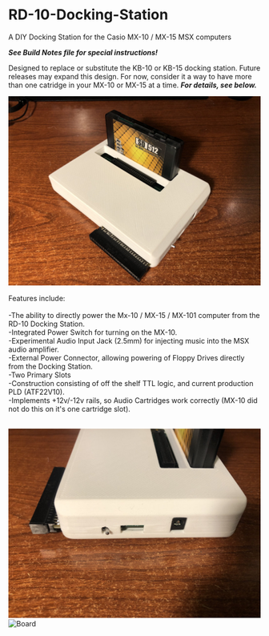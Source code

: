 # RD-10-Docking-Station
A DIY Docking Station for the Casio MX-10 / MX-15 MSX computers

***See Build Notes file for special instructions!***

Designed to replace or substitute the KB-10 or KB-15 docking station. Future releases may expand this design. For now, consider it a way to have more than one catridge in your MX-10 or MX-15 at a time.  ***For details, see below.***

![RD10](https://github.com/jdgabbard/RD-10-Docking-Station/blob/59d0eb6cd6155eeae0b91679d095db8af9a2d37a/Renders/RD10.jpg)

Features include:<br><br>
-The ability to directly power the Mx-10 / MX-15 / MX-101 computer from the RD-10 Docking Station.<br>
-Integrated Power Switch for turning on the MX-10.<br>
-Experimental Audio Input Jack (2.5mm) for injecting music into the MSX audio amplifier.<br>
-External Power Connector, allowing powering of Floppy Drives directly from the Docking Station.<br>
-Two Primary Slots<br>
-Construction consisting of off the shelf TTL logic, and current production PLD (ATF22V10).<br>
-Implements +12v/-12v rails, so Audio Cartridges work correctly (MX-10 did not do this on it's one cartridge slot).<br><br>

![Side](https://github.com/jdgabbard/RD-10-Docking-Station/blob/59d0eb6cd6155eeae0b91679d095db8af9a2d37a/Renders/RD10_s.jpg)
![Board](https://user-images.githubusercontent.com/45840007/149648978-a7b48527-80b2-425f-99db-0caf30545570.JPG)
